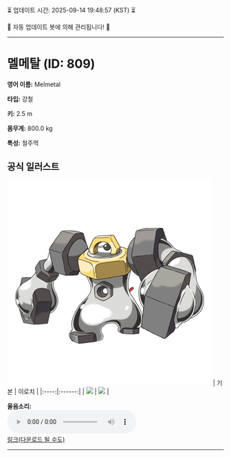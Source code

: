 
⏳ 업데이트 시간: 2025-09-14 19:48:57 (KST) ⏳

🤖 자동 업데이트 봇에 의해 관리됩니다! 🤖

---

# 멜메탈 (ID: 809)
**영어 이름:** Melmetal

**타입:** 강철

**키:** 2.5 m

**몸무게:** 800.0 kg

**특성:** 철주먹

## 공식 일러스트
![](https://raw.githubusercontent.com/PokeAPI/sprites/master/sprites/pokemon/other/official-artwork/809.png)
| 기본 | 이로치 |
|:----:|:------:|
| <img src="http://play.pokemonshowdown.com/sprites/ani/melmetal.gif" width="200"> | <img src="http://play.pokemonshowdown.com/sprites/ani-shiny/melmetal.gif" width="200"> |

**울음소리:**<br><audio controls src="https://raw.githubusercontent.com/PokeAPI/cries/main/cries/pokemon/latest/809.ogg"></audio><br> [링크(다운로드 될 수도)](https://raw.githubusercontent.com/PokeAPI/cries/main/cries/pokemon/latest/809.ogg)


---
